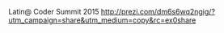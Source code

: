 Latin@ Coder Summit 2015
http://prezi.com/dm6s6wq2ngig/?utm_campaign=share&utm_medium=copy&rc=ex0share
